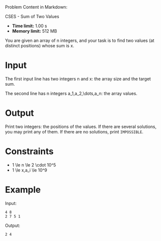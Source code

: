 Problem Content in Markdown:


CSES \- Sum of Two Values




* **Time limit:** 1\.00 s
* **Memory limit:** 512 MB




You are given an array of n integers, and your task is to find two values (at distinct positions) whose sum is x.


Input
=====


The first input line has two integers n and x: the array size and the target sum.


The second line has n integers a\_1,a\_2,\\dots,a\_n: the array values.


Output
======


Print two integers: the positions of the values. If there are several solutions, you may print any of them. If there are no solutions, print `IMPOSSIBLE`.


Constraints
===========


* 1 \\le n \\le 2 \\cdot 10^5
* 1 \\le x,a\_i \\le 10^9


Example
=======


Input:



```
4 8
2 7 5 1

```

Output:



```
2 4

```
 
